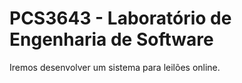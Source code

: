 # PCS3643 - Laboratório de Engenharia de Software

Iremos desenvolver um sistema para leilões online.

